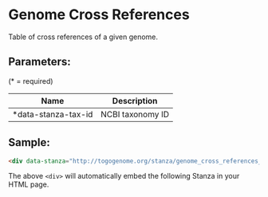 Genome Cross References
=======================

Table of cross references of a given genome.

## Parameters:

(* = required)

| Name                | Description      |
|---------------------|------------------|
| *data-stanza-tax-id | NCBI taxonomy ID |

## Sample:

```html
<div data-stanza="http://togogenome.org/stanza/genome_cross_references_stanza" data-stanza-tax-id="1148"></div>
```

The above `<div>` will automatically embed the following Stanza in your HTML page.

<div data-stanza="http://togogenome.org/stanza/genome_cross_references_stanza" data-stanza-tax-id="1148"></div>

